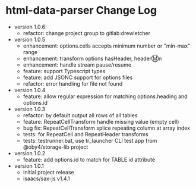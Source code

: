 # html-data-parser Change Log

- version 1.0.6:
  - refactor: change project group to gitlab:drewletcher
- version 1.0.5
  - enhancement: options.cells accepts minimum number or "min-max" range
  - enhancement: transform options hasHeader, header:m:n
  - enhancement: handle stream pause/resume
  - feature: support Typescript types
  - feature: add JSONC support for options files
  - refactor: error handling for file not found
- version 1.0.4
  - feature: allow regular expression for matching options.heading and options.id
- version 1.0.3
  - refactor: by default output all rows of all tables
  - feature: RepeatCellTransform handle missing value (empty cell)
  - bug fix: RepeatCellTransform splice repeating column at array index
  - tests: for RepeatCell and RepeatHeader transforms
  - tests: testrunner.bat, use tr_launcher CLI test app from @oby4/storage-lib project
- version 1.0.2
  - feature: add options.id to match for TABLE id attribute
- version 1.0.1
  - initial project release
  - isaacs/sax-js v1.4.1
